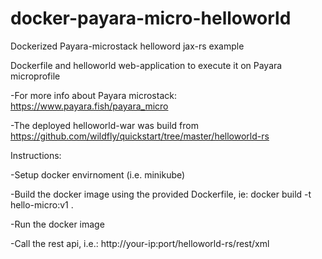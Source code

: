 # docker-payara-micro-helloworld
Dockerized Payara-microstack helloword jax-rs example

Dockerfile and helloworld web-application to execute it on Payara microprofile

-For more info about Payara microstack: https://www.payara.fish/payara_micro

-The deployed helloworld-war was build from https://github.com/wildfly/quickstart/tree/master/helloworld-rs

Instructions:

-Setup docker envirnoment (i.e. minikube)

-Build the docker image using the provided Dockerfile, ie: docker build -t hello-micro:v1 .

-Run the docker image

-Call the rest api, i.e.: http://your-ip:port/helloworld-rs/rest/xml
